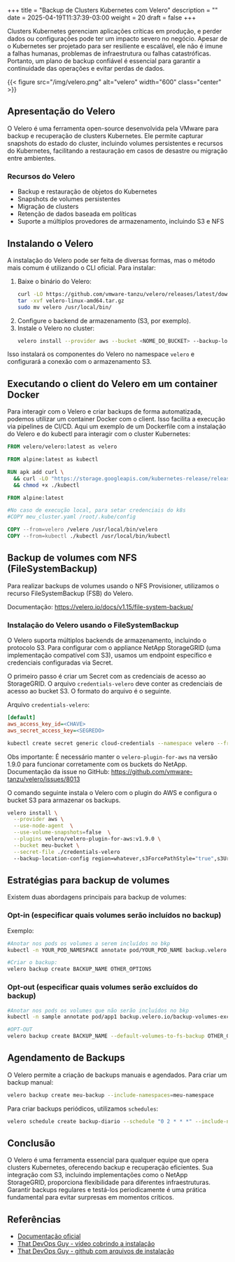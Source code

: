 +++
title = "Backup de Clusters Kubernetes com Velero"
description = ""
date = 2025-04-19T11:37:39-03:00
weight = 20
draft = false
+++

Clusters Kubernetes gerenciam aplicações críticas em produção, e perder dados ou configurações pode ter um impacto severo no negócio. Apesar de o Kubernetes ser projetado para ser resiliente e escalável, ele não é imune a falhas humanas, problemas de infraestrutura ou falhas catastróficas. Portanto, um plano de backup confiável é essencial para garantir a continuidade das operações e evitar perdas de dados.

{{< figure src="/img/velero.png" alt="velero" width="600" class="center" >}}

## Apresentação do Velero

O Velero é uma ferramenta open-source desenvolvida pela VMware para backup e recuperação de clusters Kubernetes. Ele permite capturar snapshots do estado do cluster, incluindo volumes persistentes e recursos do Kubernetes, facilitando a restauração em casos de desastre ou migração entre ambientes.

### Recursos do Velero
- Backup e restauração de objetos do Kubernetes
- Snapshots de volumes persistentes
- Migração de clusters
- Retenção de dados baseada em políticas
- Suporte a múltiplos provedores de armazenamento, incluindo S3 e NFS

## Instalando o Velero

A instalação do Velero pode ser feita de diversas formas, mas o método mais comum é utilizando o CLI oficial. Para instalar:

1. Baixe o binário do Velero:
   ```sh
   curl -LO https://github.com/vmware-tanzu/velero/releases/latest/download/velero-linux-amd64.tar.gz
   tar -xvf velero-linux-amd64.tar.gz
   sudo mv velero /usr/local/bin/
   ```
2. Configure o backend de armazenamento (S3, por exemplo).
3. Instale o Velero no cluster:
   ```sh
   velero install --provider aws --bucket <NOME_DO_BUCKET> --backup-location-config region=<REGIAO>,s3ForcePathStyle=true,s3Url=<ENDPOINT_S3>
   ```

Isso instalará os componentes do Velero no namespace `velero` e configurará a conexão com o armazenamento S3.

## Executando o client do Velero em um container Docker

Para interagir com o Velero e criar backups de forma automatizada, podemos utilizar um container Docker com o client. Isso facilita a execução via pipelines de CI/CD. Aqui um exemplo de um Dockerfile com a instalação do Velero e do kubectl para interagir com o cluster Kubernetes:

```dockerfile
FROM velero/velero:latest as velero

FROM alpine:latest as kubectl

RUN apk add curl \
  && curl -LO "https://storage.googleapis.com/kubernetes-release/release/$(curl -s https://storage.googleapis.com/kubernetes-release/release/stable.txt)/bin/linux/amd64/kubectl" \
  && chmod +x ./kubectl

FROM alpine:latest

#No caso de execução local, para setar credenciais do k8s
#COPY meu_cluster.yaml /root/.kube/config

COPY --from=velero /velero /usr/local/bin/velero
COPY --from=kubectl ./kubectl /usr/local/bin/kubectl

```

## Backup de volumes com NFS (FileSystemBackup)

Para realizar backups de volumes usando o NFS Provisioner, utilizamos o recurso FileSystemBackup (FSB) do Velero.

Documentação: https://velero.io/docs/v1.15/file-system-backup/


### Instalação do Velero usando o FileSystemBackup

O Velero suporta múltiplos backends de armazenamento, incluindo o protocolo S3. Para configurar com o appliance NetApp StorageGRID (uma implementação compatível com S3), usamos um endpoint específico e credenciais configuradas via Secret.

O primeiro passo é criar um Secret com as credenciais de acesso ao StorageGRID. O arquivo `credentials-velero` deve conter as credenciais de acesso ao bucket S3. O formato do arquivo é o seguinte.

Arquivo `credentials-velero`:
```ini
[default]
aws_access_key_id=<CHAVE>
aws_secret_access_key=<SEGREDO>
```

```sh
kubectl create secret generic cloud-credentials --namespace velero --from-file=credentials-velero
```

Obs importante: É necessário manter o `velero-plugin-for-aws` na versão 1.9.0 para funcionar corretamente com os buckets do NetApp. Documentação da issue no GitHub: https://github.com/vmware-tanzu/velero/issues/8013

O comando seguinte instala o Velero com o plugin do AWS e configura o bucket S3 para armazenar os backups.

```sh
velero install \
  --provider aws \
  --use-node-agent  \
  --use-volume-snapshots=false  \
  --plugins velero/velero-plugin-for-aws:v1.9.0 \
  --bucket meu-bucket \
  --secret-file ./credentials-velero 
  --backup-location-config region=whatever,s3ForcePathStyle="true",s3Url=https://s3.meudominio.com
```

## Estratégias para backup de volumes

Existem duas abordagens principais para backup de volumes:

### Opt-in (especificar quais volumes serão incluídos no backup)

Exemplo:

```sh
#Anotar nos pods os volumes a serem incluídos no bkp
kubectl -n YOUR_POD_NAMESPACE annotate pod/YOUR_POD_NAME backup.velero.io/backup-volumes=YOUR_VOLUME_NAME_1,YOUR_VOLUME_NAME_2,...

#Criar o backup:
velero backup create BACKUP_NAME OTHER_OPTIONS
```

### Opt-out (especificar quais volumes serão excluídos do backup)

```sh
#Anotar nos pods os volumes que não serão incluídos no bkp
kubectl -n sample annotate pod/app1 backup.velero.io/backup-volumes-excludes=pvc1-vm

#OPT-OUT
velero backup create BACKUP_NAME --default-volumes-to-fs-backup OTHER_OPTIONS
```

## Agendamento de Backups

O Velero permite a criação de backups manuais e agendados. Para criar um backup manual:
```sh
velero backup create meu-backup --include-namespaces=meu-namespace
```

Para criar backups periódicos, utilizamos `schedules`:
```sh
velero schedule create backup-diario --schedule "0 2 * * *" --include-namespaces=meu-namespace
```

## Conclusão

O Velero é uma ferramenta essencial para qualquer equipe que opera clusters Kubernetes, oferecendo backup e recuperação eficientes. Sua integração com S3, incluindo implementações como o NetApp StorageGRID, proporciona flexibilidade para diferentes infraestruturas. Garantir backups regulares e testá-los periodicamente é uma prática fundamental para evitar surpresas em momentos críticos.

## Referências

- [Documentação oficial](https://velero.io/docs/v1.15/)
- [That DevOps Guy - vídeo cobrindo a instalação](https://www.youtube.com/watch?v=zybLTQER0yY&list=PLAY7vVhT05KhiKUC6OUh2gH94oXJmEyS1&index=18)
- [That DevOps Guy - github com arquivos de instalação](https://github.com/marcel-dempers/docker-development-youtube-series/tree/master/kubernetes/velero)
